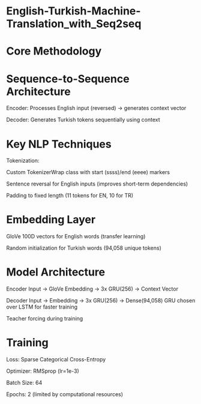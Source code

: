 # English-Turkish-Machine-Translation_with_Seq2seq

# Core Methodology
# Sequence-to-Sequence Architecture

Encoder: Processes English input (reversed) → generates context vector

Decoder: Generates Turkish tokens sequentially using context

# Key NLP Techniques

Tokenization:

Custom TokenizerWrap class with start (ssss)/end (eeee) markers

Sentence reversal for English inputs (improves short-term dependencies)

Padding to fixed length (11 tokens for EN, 10 for TR)

 # Embedding Layer

GloVe 100D vectors for English words (transfer learning)

Random initialization for Turkish words (94,058 unique tokens)

# Model Architecture


Encoder
Input → GloVe Embedding → 3x GRU(256) → Context Vector

Decoder
Input → Embedding → 3x GRU(256) → Dense(94,058) 
GRU chosen over LSTM for faster training

Teacher forcing during training
# Training

Loss: Sparse Categorical Cross-Entropy

Optimizer: RMSprop (lr=1e-3)

Batch Size: 64

Epochs: 2 (limited by computational resources)
